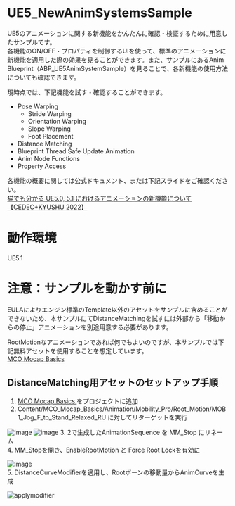 # UE5_NewAnimSystemsSample
UE5のアニメーションに関する新機能をかんたんに確認・検証するために用意したサンプルです。  
各機能のON/OFF・プロパティを制御するUIを使って、標準のアニメーションに新機能を適用した際の効果を見ることができます。また、サンプルにあるAnim Blueprint（ABP_UE5AnimSystemSample）を見ることで、各新機能の使用方法についても確認できます。

現時点では、下記機能を試す・確認することができます。
- Pose Warping
  - Stride Warping
  - Orientation Warping
  - Slope Warping
  - Foot Placement
- Distance Matching
- Blueprint Thread Safe Update Animation
- Anim Node Functions
- Property Access

各機能の概要に関しては公式ドキュメント、または下記スライドをご確認ください。  
[猫でも分かる UE5.0, 5.1 におけるアニメーションの新機能について【CEDEC+KYUSHU 2022】](https://www.docswell.com/s/EpicGamesJapan/ZY3PDK-UE_CEDECKYUSHU2022_UE5Animation)

# 動作環境
UE5.1

# 注意：サンプルを動かす前に
EULAによりエンジン標準のTemplate以外のアセットをサンプルに含めることができないため、本サンプルにてDistanceMatchingを試すには外部から「移動からの停止」アニメーションを別途用意する必要があります。

RootMotionなアニメーションであれば何でもよいのですが、本サンプルでは下記無料アセットを使用することを想定しています。  
[MCO Mocap Basics
](https://www.unrealengine.com/marketplace/ja/product/28fc3cc4332541e3b0037d67a65e5d6d?sessionInvalidated=true)

## DistanceMatching用アセットのセットアップ手順

1. [MCO Mocap Basics
](https://www.unrealengine.com/marketplace/ja/product/28fc3cc4332541e3b0037d67a65e5d6d?sessionInvalidated=true)をプロジェクトに追加
2. Content/MCO_Mocap_Basics/Animation/Mobility_Pro/Root_Motion/MOB1_Jog_F_to_Stand_Relaxed_RU に対してリターゲットを実行  

![image](https://user-images.githubusercontent.com/8957600/206977489-0322ffdf-f3aa-4f33-9000-38f88b4ae94a.png)
![image](https://user-images.githubusercontent.com/8957600/206977661-aaa0567f-25ad-473c-9219-d6f0ca3cbc5b.png)
3. 2で生成したAnimationSequence を MM_Stop にリネーム  
4. MM_Stopを開き、EnableRootMotion と Force Root Lockを有効に

![image](https://user-images.githubusercontent.com/8957600/206978077-eebd2207-2af7-4ba1-a5f4-e38beca109a8.png)  
5. DistanceCurveModifierを適用し、Rootボーンの移動量からAnimCurveを生成

![applymodifier](https://user-images.githubusercontent.com/8957600/206978830-a3654861-22f2-4aea-901f-81fd42607b7e.gif)
